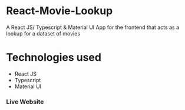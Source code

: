 # React-Movie-Lookup

A React JS/ Typescript & Material UI App for the frontend that acts as a lookup for a dataset of movies

# Technologies used

- React JS
- Typescript
- Material UI


### Live Website


